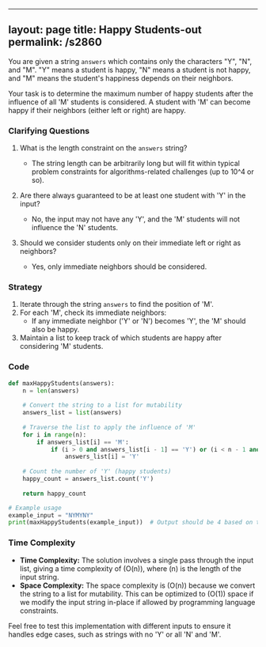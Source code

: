 
---
layout: page
title:  Happy Students-out
permalink: /s2860
---

You are given a string `answers` which contains only the characters "Y", "N", and "M". "Y" means a student is happy, "N" means a student is not happy, and "M" means the student's happiness depends on their neighbors.

Your task is to determine the maximum number of happy students after the influence of all 'M' students is considered. A student with 'M' can become happy if their neighbors (either left or right) are happy.

### Clarifying Questions

1. What is the length constraint on the `answers` string?
   - The string length can be arbitrarily long but will fit within typical problem constraints for algorithms-related challenges (up to 10^4 or so).

2. Are there always guaranteed to be at least one student with 'Y' in the input?
   - No, the input may not have any 'Y', and the 'M' students will not influence the 'N' students.

3. Should we consider students only on their immediate left or right as neighbors?
   - Yes, only immediate neighbors should be considered. 

### Strategy 

1. Iterate through the string `answers` to find the position of 'M'.
2. For each 'M', check its immediate neighbors:
   - If any immediate neighbor ('Y' or 'N') becomes 'Y', the 'M' should also be happy.
3. Maintain a list to keep track of which students are happy after considering 'M' students.

### Code

```python
def maxHappyStudents(answers):
    n = len(answers)
    
    # Convert the string to a list for mutability
    answers_list = list(answers)
    
    # Traverse the list to apply the influence of 'M'
    for i in range(n):
        if answers_list[i] == 'M':
            if (i > 0 and answers_list[i - 1] == 'Y') or (i < n - 1 and answers_list[i + 1] == 'Y'):
                answers_list[i] = 'Y'
    
    # Count the number of 'Y' (happy students)
    happy_count = answers_list.count('Y')
    
    return happy_count

# Example usage
example_input = "NYMYNY"
print(maxHappyStudents(example_input))  # Output should be 4 based on the example
```

### Time Complexity

- **Time Complexity:** The solution involves a single pass through the input list, giving a time complexity of \(O(n)\), where \(n\) is the length of the input string.
- **Space Complexity:** The space complexity is \(O(n)\) because we convert the string to a list for mutability. This can be optimized to \(O(1)\) space if we modify the input string in-place if allowed by programming language constraints. 

Feel free to test this implementation with different inputs to ensure it handles edge cases, such as strings with no 'Y' or all 'N' and 'M'.